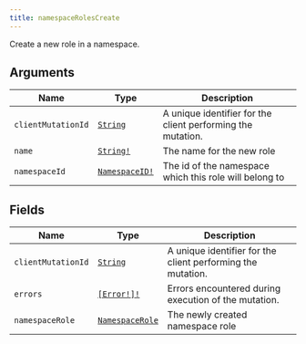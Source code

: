 ```yaml
---
title: namespaceRolesCreate
---
```


Create a new role in a namespace.

## Arguments

| Name | Type | Description |
|------|------|-------------|
| `clientMutationId` | [`String`](../scalar/string.md) | A unique identifier for the client performing the mutation. |
| `name` | [`String!`](../scalar/string.md) | The name for the new role |
| `namespaceId` | [`NamespaceID!`](../scalar/namespaceid.md) | The id of the namespace which this role will belong to |

## Fields

| Name | Type | Description |
|------|------|-------------|
| `clientMutationId` | [`String`](../scalar/string.md) | A unique identifier for the client performing the mutation. |
| `errors` | [`[Error!]!`](../union/error.md) | Errors encountered during execution of the mutation. |
| `namespaceRole` | [`NamespaceRole`](../object/namespacerole.md) | The newly created namespace role |
